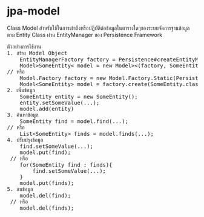 # jpa-model
Class Model
สำหรับใช้ในการเข้าถึงหรือปฏิบัติต่อข้อมูลในตารางใดๆของระบบจัดการฐานข้อมูล ตาม Entity Class ผ่าน EntityManager ของ Persistence Framework
<pre>
ตัวอย่างการใช้งาน
1. สร้าง Model Object
	EntityManagerFactory factory = Persistence#createEntityManagerFactory(...);
	Model&gt;SomeEntity&lt; model = new Model&gt;&lt;(factory, SomeEntity.class);
// หรือ
	Model.Factory factory = new Model.Factory.Static(Persistence.createEntityManagerFactory(...));
	Model&lt;SomeEntity&gt; model = factory.create(SomeEntity.class);
2. เพิ่มข้อมูล
	SomeEntity entity = new SomeEntity();
	entity.setSomeValue(...);
	model.add(entity)
3. ค้นหาข้อมูล
	SomeEntity find = model.find(...);
// หรือ
	List&lt;SomeEntity&gt; finds = model.finds(...);
4. ปรับปรุงข้อมูล
	find.setSomeValue(...);
	model.put(find);
 // หรือ
	for(SomeEntity find : finds){
		find.setSomeValue(...);
	}
	model.put(finds);
5. ลบข้อมูล
	model.del(find);
 // หรือ
	model.del(finds);
</pre>
